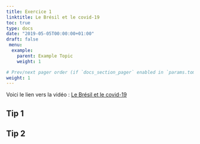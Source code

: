 ```yaml
---
title: Exercice 1
linktitle: Le Brésil et le covid-19
toc: true
type: docs
date: "2019-05-05T00:00:00+01:00"
draft: false
 menu:
  example:
    parent: Example Topic
    weight: 1

# Prev/next pager order (if `docs_section_pager` enabled in `params.toml`)
weight: 1
---
```


Voici le lien vers la vidéo : [Le Brésil et le covid-19](https://www.youtube.com/watch?v=3pI6ACXJWeU )

## Tip 1



## Tip 2

